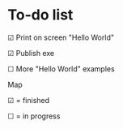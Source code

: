 To-do list
==========

&#x2611; Print on screen "Hello World"

&#x2611; Publish exe

&#9744; More "Hello World" examples



Map

&#x2611; = finished

&#9744; = in progress
